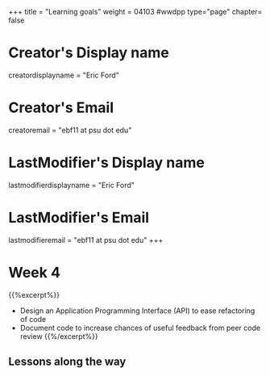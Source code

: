 +++
title = "Learning goals"
weight = 04103  #wwdpp
type="page"
chapter= false

# Creator's Display name
creatordisplayname = "Eric Ford"
# Creator's Email
creatoremail = "ebf11 at psu dot edu"
# LastModifier's Display name
lastmodifierdisplayname = "Eric Ford"
# LastModifier's Email
lastmodifieremail = "ebf11 at psu dot edu"
+++

# Week 4
{{%excerpt%}}
- Design an Application Programming Interface (API) to ease refactoring of code
- Document code to increase chances of useful feedback from peer code review
{{%/excerpt%}}

## Lessons along the way
